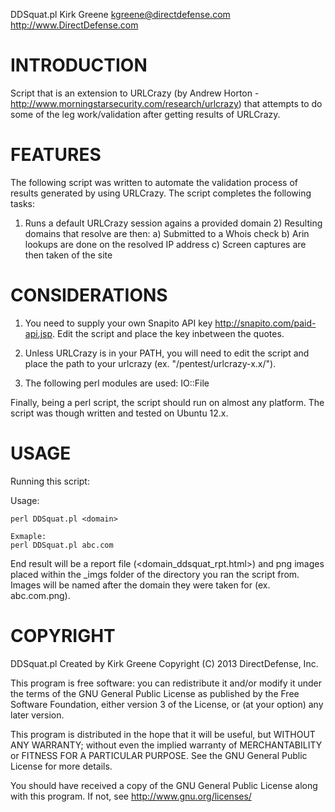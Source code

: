 DDSquat.pl
Kirk Greene <kgreene@directdefense.com>
http://www.DirectDefense.com

INTRODUCTION
============

Script that is an extension to URLCrazy (by  Andrew Horton -
http://www.morningstarsecurity.com/research/urlcrazy) that 
attempts to do some of the leg work/validation after getting
results of URLCrazy.

FEATURES
========

The following script was written to automate the validation
process of results generated by using URLCrazy. The script 
completes the following tasks:
 
  1) Runs a default URLCrazy session agains a provided domain
	2) Resulting domains that resolve are then:
		a) Submitted to a Whois check
		b) Arin lookups are done on the resolved IP address
		c) Screen captures are then taken of the site

CONSIDERATIONS
==============

1. You need to supply your own Snapito API key 	http://snapito.com/paid-api.jsp.
   Edit the script and place the key inbetween the quotes.

2. Unless URLCrazy is in your PATH, you will need to edit the script and 
   place the path to your urlcrazy (ex. "/pentest/urlcrazy-x.x/").
	
3. The following perl modules are used:
   IO::File

Finally, being a perl script, the script should run on almost any 
platform. The script was though written and tested on Ubuntu 12.x.

USAGE
=====

Running this script:

Usage:

	perl DDSquat.pl <domain>

	Exmaple:
	perl DDSquat.pl abc.com

 End result will be a report file (<domain_ddsquat_rpt.html>) and png 
 images placed within the <domain>_imgs folder of the directory you ran
 the script from. Images will be named after the domain they were taken
 for (ex. abc.com.png).

COPYRIGHT
=========

DDSquat.pl
Created by Kirk Greene
Copyright (C) 2013 DirectDefense, Inc.
 
This program is free software: you can redistribute it and/or modify
it under the terms of the GNU General Public License as published by
the Free Software Foundation, either version 3 of the License, or
(at your option) any later version.

This program is distributed in the hope that it will be useful,
but WITHOUT ANY WARRANTY; without even the implied warranty of
MERCHANTABILITY or FITNESS FOR A PARTICULAR PURPOSE.  See the
GNU General Public License for more details.
 
You should have received a copy of the GNU General Public License
along with this program.  If not, see <http://www.gnu.org/licenses/>
